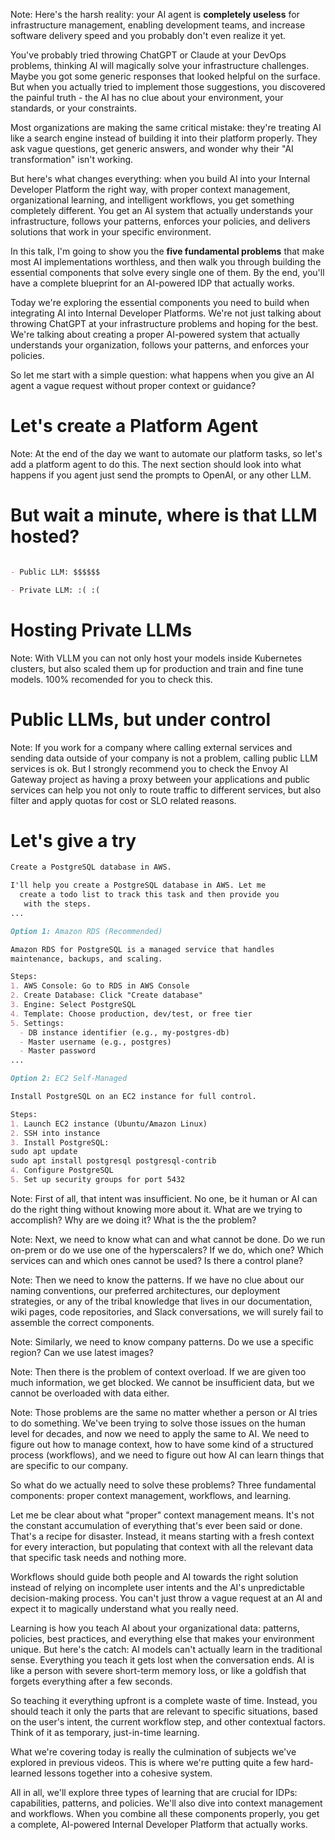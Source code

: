 <!-- .slide: data-background="img/ai-useless.png" data-background-size="cover" data-background-color="black" -->

Note:
Here's the harsh reality: your AI agent is **completely useless** for infrastructure management, enabling development teams, and increase software delivery speed and you probably don't even realize it yet.

You've probably tried throwing ChatGPT or Claude at your DevOps problems, thinking AI will magically solve your infrastructure challenges. Maybe you got some generic responses that looked helpful on the surface. But when you actually tried to implement those suggestions, you discovered the painful truth - the AI has no clue about your environment, your standards, or your constraints.

Most organizations are making the same critical mistake: they're treating AI like a search engine instead of building it into their platform properly. They ask vague questions, get generic answers, and wonder why their "AI transformation" isn't working.

But here's what changes everything: when you build AI into your Internal Developer Platform the right way, with proper context management, organizational learning, and intelligent workflows, you get something completely different. You get an AI system that actually understands your infrastructure, follows your patterns, enforces your policies, and delivers solutions that work in your specific environment.


In this talk, I'm going to show you the **five fundamental problems** that make most AI implementations worthless, and then walk you through building the essential components that solve every single one of them. By the end, you'll have a complete blueprint for an AI-powered IDP that actually works.

Today we're exploring the essential components you need to build when integrating AI into Internal Developer Platforms. We're not just talking about throwing ChatGPT at your infrastructure problems and hoping for the best. We're talking about creating a proper AI-powered system that actually understands your organization, follows your patterns, and enforces your policies.

So let me start with a simple question: what happens when you give an AI agent a vague request without proper context or guidance?


# Let's create a Platform Agent

<!-- .slide: data-background="img/agents-to-platforms.png" data-background-size="contain" data-background-color="black" -->

Note:
At the end of the day we want to automate our platform tasks, so let's add a platform agent to do this. 
The next section should look into what happens if you agent just send the prompts to OpenAI, or any other LLM.


# But wait a minute, where is that LLM hosted?

```md

- Public LLM: $$$$$$

- Private LLM: :( :(

```


# Hosting Private LLMs

<!-- .slide: data-background="img/vllm.png" data-background-size="contain" data-background-color="black" -->

Note:
With VLLM you can not only host your models inside Kubernetes clusters, but also scaled them up for production and train and fine tune models. 100% recomended for you to check this.


# Public LLMs, but under control

<!-- .slide: data-background="img/envoy-ai-gateway.png" data-background-size="contain" data-background-color="black" -->

<!-- .slide: data-background="img/dapr-conversation.png" data-background-size="contain" data-background-color="black" -->

Note: 
If you work for a company where calling external services and sending data outside of your company is not a problem, calling public LLM services is ok. But I strongly recommend you to check the Envoy AI Gateway project as having a proxy between your applications and public services can help you not only to route traffic to different services, but also filter and apply quotas for cost or SLO related reasons.


# Let's give a try

```md
Create a PostgreSQL database in AWS.
```

```md
I'll help you create a PostgreSQL database in AWS. Let me
  create a todo list to track this task and then provide you
   with the steps.
...
```


```md
Option 1: Amazon RDS (Recommended)

Amazon RDS for PostgreSQL is a managed service that handles
maintenance, backups, and scaling.

Steps:
1. AWS Console: Go to RDS in AWS Console
2. Create Database: Click "Create database"
3. Engine: Select PostgreSQL
4. Template: Choose production, dev/test, or free tier
5. Settings:
  - DB instance identifier (e.g., my-postgres-db)
  - Master username (e.g., postgres)
  - Master password
...
```


```md
Option 2: EC2 Self-Managed

Install PostgreSQL on an EC2 instance for full control.

Steps:
1. Launch EC2 instance (Ubuntu/Amazon Linux)
2. SSH into instance
3. Install PostgreSQL:
sudo apt update
sudo apt install postgresql postgresql-contrib
4. Configure PostgreSQL
5. Set up security groups for port 5432
```


<!-- .slide: data-background="img/idp-problem-intent.jpeg" data-background-size="contain" data-background-color="black" -->

Note:
First of all, that intent was insufficient. No one, be it human or AI can do the right thing without knowing more about it. What are we trying to accomplish? Why are we doing it? What is the the problem?


<!-- .slide: data-background="img/idp-problem-capabilities.jpeg" data-background-size="contain" data-background-color="black" -->

Note:
Next, we need to know what can and what cannot be done. Do we run on-prem or do we use one of the hyperscalers? If we do, which one? Which services can and which ones cannot be used? Is there a control plane?


<!-- .slide: data-background="img/idp-problem-patterns.jpeg" data-background-size="contain" data-background-color="black" -->

Note:
Then we need to know the patterns. If we have no clue about our naming conventions, our preferred architectures, our deployment strategies, or any of the tribal knowledge that lives in our documentation, wiki pages, code repositories, and Slack conversations, we will surely fail to assemble the correct components.


<!-- .slide: data-background="img/idp-problem-policies.jpeg" data-background-size="contain" data-background-color="black" -->

Note:
Similarly, we need to know company patterns. Do we use a specific region? Can we use latest images?


<!-- .slide: data-background="img/idp-problem-context.jpeg" data-background-size="contain" data-background-color="black" -->

Note:
Then there is the problem of context overload. If we are given too much information, we get blocked. We cannot be insufficient data, but we cannot be overloaded with data either.


<!-- .slide: data-background="img/idp-solution-context-workflows-learning.jpeg" data-background-size="contain" data-background-color="black" -->

Note:
Those problems are the same no matter whether a person or AI tries to do something. We've been trying to solve those issues on the human level for decades, and now we need to apply the same to AI. We need to figure out how to manage context, how to have some kind of a structured process (workflows), and we need to figure out how AI can learn things that are specific to our company.

So what do we actually need to solve these problems? Three fundamental components: proper context management, workflows, and learning.

Let me be clear about what "proper" context management means. It's not the constant accumulation of everything that's ever been said or done. That's a recipe for disaster. Instead, it means starting with a fresh context for every interaction, but populating that context with all the relevant data that specific task needs and nothing more.

Workflows should guide both people and AI towards the right solution instead of relying on incomplete user intents and the AI's unpredictable decision-making process. You can't just throw a vague request at an AI and expect it to magically understand what you really need.

Learning is how you teach AI about your organizational data: patterns, policies, best practices, and everything else that makes your environment unique. But here's the catch: AI models can't actually learn in the traditional sense. Everything you teach it gets lost when the conversation ends. AI is like a person with severe short-term memory loss, or like a goldfish that forgets everything after a few seconds.

So teaching it everything upfront is a complete waste of time. Instead, you should teach it only the parts that are relevant to specific situations, based on the user's intent, the current workflow step, and other contextual factors. Think of it as temporary, just-in-time learning.

What we're covering today is really the culmination of subjects we've explored in previous videos. This is where we're putting quite a few hard-learned lessons together into a cohesive system.

All in all, we'll explore three types of learning that are crucial for IDPs: capabilities, patterns, and policies. We'll also dive into context management and workflows. When you combine all these components properly, you get a complete, AI-powered Internal Developer Platform that actually works.